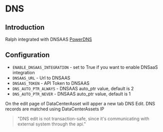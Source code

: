 # DNS

## Introduction

Ralph integrated with DNSAAS [PowerDNS](https://github.com/allegro/django-powerdns-dnssec)


## Configuration

- ``ENABLE_DNSAAS_INTEGRATION`` - set to True if you want to enable DNSaaS integration
- ``DNSAAS_URL`` - Url to DNSAAS
- ``DNSAAS_TOKEN`` - API Token to DNSAAS
- ``DNS_AUTO_PTR_ALWAYS`` - DNSAAS auto_ptr value, default is 2
- ``DNS_AUTO_PTR_NEVER`` - DNSAAS auto_ptr value, default is 1

On the edit page of DataCenterAsset will apper a new tab DNS Edit.
DNS records are matched using DataCenterAssets IP


> "DNS edit is not transaction-safe, since it's communicating with external system through the api."
